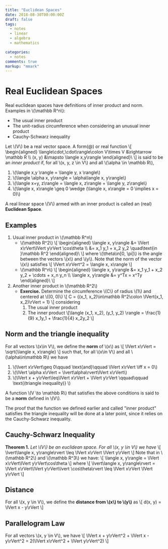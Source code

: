 ```yaml
---
title: "Euclidean Spaces"
date: 2018-08-30T00:00:00Z
draft: false
tags:
  - notes
  - linear
  - algebra
  - mathematics

categories:
  - notes
comments: true
markup: "mmark"
---
```

# Real Euclidean Spaces

Real euclidean spaces have definitions of inner product and norm. Examples in \\(\mathbb R^n\\):

* The usual inner product
* The unit-radius circumference when considering an unusual inner product
* Cauchy-Schwarz inequality

Let \\(V\\) be a real vector space. A form(@) or real function
\\[ \begin{aligned} \langle\cdot,\cdot\rangle\colon V\times V &\rightarrow \mathbb R \\\\ (x, y) &\mapsto \langle x,y\rangle \end{aligned}\\ \\]
is said to be an _inner product_ if, for all \\(x, y, z \in V\\) and all \\(\alpha \in \mathbb R\\),

1. \\(\langle x,y \rangle = \langle y, x \rangle\\)
2. \\(\langle \alpha x, y\rangle = \alpha\langle x, y\rangle\\)
3. \\(\langle x+y, z\rangle = \langle x, z\rangle + \langle y, z\rangle\\)
4. \\(\langle x, x\rangle \geq 0 \wedge (\langle x, x\rangle = 0 \implies x = 0)\\)

A real linear space \\(V\\) armed with an inner product is called an (real) **Euclidean Space**.

## Examples

1. Usual inner product in \\(\mathbb R^n\\)
    * \\(\mathbb R^2\\)
    \\[ \begin{aligned} \langle x, y\rangle &= \lVert x\rVert\lVert y\rVert \cos\theta \\\\ &= x_1 y_1 + x_2 y_2 \quad\text{in }\mathbb R^2 \end{aligned}\\ \\]
    where \\(\theta\in[0, \pi]\\) is the angle between the vectors \\(x\\) and \\(y\\).
    Note that the norm of the vector \\(x\\) satisfies \\[ \lVert x\rVert^2 = \langle x, x\rangle \\]
    * \\(\mathbb R^n\\)
    \\[ \begin{aligned} \langle x, y\rangle &= x_1 y_1 + x_2 y_2 + \cdots + x_n y_n \\\\ \langle x, y\rangle &= y^Tx = x^Ty \end{aligned}\\ \\]
2. Another inner product in \\(\mathbb R^2\\)
    * **Exercise.** Determine the circumference \\(C\\) of radius \\(1\\) and centered at \\((0, 0)\\) \\[ C = \{(x_1, x_2)\in\mathbb R^2\colon \lVert(x_1, x_2)\rVert = 1\} \\]
    considering
        1. The usual inner product
        2. The inner product \\[\langle (x_1, x_2), (y_1, y_2) \rangle = \frac{1}{9} x_1y_1 + \frac{1}{4} x_2y_2 \\]

## Norm and the triangle inequality

For all vectors \\(x\in V\\), we define the **norm** of \\(x\\) as
\\[ \lVert x\rVert = \sqrt{\langle x, x\rangle} \\]
such that, for all \\(x\in V\\) and all \\(\alpha\in\mathbb R\\) we have

1. \\(\lvert x\rVert\geq 0\qquad \text{and}\qquad \lVert x\rVert \iff x = 0\\)
2. \\(\lVert \alpha x\rVert = \lvert\alpha\rvert\lVert x\rVert\\)
3. \\(\lVert x + y\rVert\leq\lVert x\rVert + \lVert y\rVert \qquad\qquad \text{(triangle inequality)} \\)

A function \\(V \to \mathbb R\\) that satisfies the above conditions is said to be a **norm** defined in \\(V\\).

The proof that the function we defined earlier and called "inner product" satisfies the triangle inequality will be done at a later point, since it relies on the Cauchy-Schwarz inequality.

## Cauchy-Schwarz Inequality

**Theorem 1.** _Let \\(V\\) be an euclidean space. For all \\(x, y \in V\\) we have_
\\[ \lvert\langle x, y\rangle\rvert \leq \lVert x\rVert \lVert y\rVert \\]
Note that in \\(\mathbb R^2\\) and \\(\mathbb R^3\\) we have:
\\[ \langle x, y\rangle = \lVert x\rVert\lVert y\rVert\cos\theta \\]
where
\\[ \lvert\langle x, y\rangle\rvert = \lVert x\rVert\lVert y\rVert\lvert \cos\theta\rvert \leq \lVert x\rVert \lVert y\rVert \\]

## Distance

For all \\(x, y \in V\\), we define the **distance from \\(x\\) to \\(y\\)** as
\\[ d(x, y) = \lVert x - y\rVert \\]

## Parallelogram Law

For all vectors \\(x, y \in V\\), we have
\\[ \lVert x + y\rVert^2 + \lVert x - y\rVert^2 = 2(\lVert x\rVert^2 + \lVert y\rVert^2) \\]